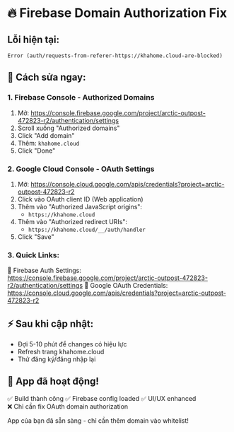 # 🔥 Firebase Domain Authorization Fix

## Lỗi hiện tại:
`Error (auth/requests-from-referer-https://khahome.cloud-are-blocked)`

## 🎯 Cách sửa ngay:

### 1. Firebase Console - Authorized Domains
1. Mở: https://console.firebase.google.com/project/arctic-outpost-472823-r2/authentication/settings
2. Scroll xuống "Authorized domains" 
3. Click "Add domain"
4. Thêm: `khahome.cloud`
5. Click "Done"

### 2. Google Cloud Console - OAuth Settings  
1. Mở: https://console.cloud.google.com/apis/credentials?project=arctic-outpost-472823-r2
2. Click vào OAuth client ID (Web application)
3. Thêm vào "Authorized JavaScript origins":
   - `https://khahome.cloud`
4. Thêm vào "Authorized redirect URIs":
   - `https://khahome.cloud/__/auth/handler`
5. Click "Save"

### 3. Quick Links:
🔗 Firebase Auth Settings: https://console.firebase.google.com/project/arctic-outpost-472823-r2/authentication/settings
🔗 Google OAuth Credentials: https://console.cloud.google.com/apis/credentials?project=arctic-outpost-472823-r2

## ⚡ Sau khi cập nhật:
- Đợi 5-10 phút để changes có hiệu lực
- Refresh trang khahome.cloud  
- Thử đăng ký/đăng nhập lại

## 🚀 App đã hoạt động! 
✅ Build thành công
✅ Firebase config loaded
✅ UI/UX enhanced  
❌ Chỉ cần fix OAuth domain authorization

App của bạn đã sẵn sàng - chỉ cần thêm domain vào whitelist!